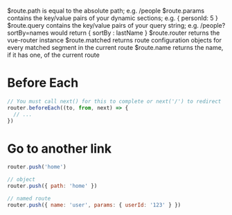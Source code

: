 

$route.path is equal to the absolute path; e.g. /people
$route.params contains the key/value pairs of your dynamic sections; e.g. { personId: 5 }
$route.query contains the key/value pairs of your query string; 
e.g. /people?sortBy=names would return { sortBy : lastName }
$route.router returns the vue-router instance
$route.matched returns route configuration objects for every matched segment in the current route
$route.name returns the name, if it has one, of the current route



# Before Each
```javascript
// You must call next() for this to complete or next('/') to redirect
router.beforeEach((to, from, next) => {
  // ...
})
```


# Go to another link

```javascript
router.push('home')

// object
router.push({ path: 'home' })

// named route
router.push({ name: 'user', params: { userId: '123' } })

```
